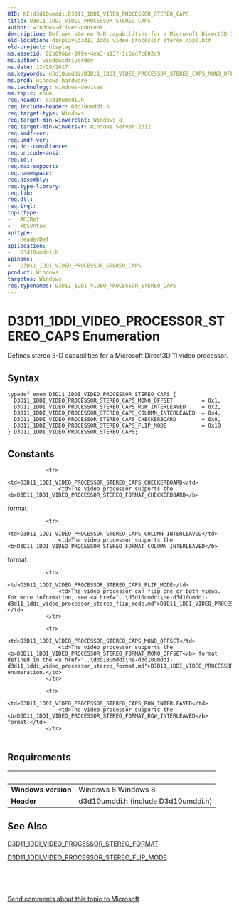 ```yaml
---
UID: NE:d3d10umddi.D3D11_1DDI_VIDEO_PROCESSOR_STEREO_CAPS
title: D3D11_1DDI_VIDEO_PROCESSOR_STEREO_CAPS
author: windows-driver-content
description: Defines stereo 3-D capabilities for a Microsoft Direct3D 11 video processor.
old-location: display\d3d11_1ddi_video_processor_stereo_caps.htm
old-project: display
ms.assetid: 02b096be-0f9e-4ea3-a13f-1c6ad7c802c9
ms.author: windowsdriverdev
ms.date: 12/29/2017
ms.keywords: d3d10umddi/D3D11_1DDI_VIDEO_PROCESSOR_STEREO_CAPS_MONO_OFFSET, d3d10umddi/D3D11_1DDI_VIDEO_PROCESSOR_STEREO_CAPS_ROW_INTERLEAVED, d3d10umddi/D3D11_1DDI_VIDEO_PROCESSOR_STEREO_CAPS, D3D11_1DDI_VIDEO_PROCESSOR_STEREO_CAPS_CHECKERBOARD, d3d10umddi/D3D11_1DDI_VIDEO_PROCESSOR_STEREO_CAPS_CHECKERBOARD, D3D11_1DDI_VIDEO_PROCESSOR_STEREO_CAPS, D3D11_1DDI_VIDEO_PROCESSOR_STEREO_CAPS_COLUMN_INTERLEAVED, d3d10umddi/D3D11_1DDI_VIDEO_PROCESSOR_STEREO_CAPS_FLIP_MODE, display.d3d11_1ddi_video_processor_stereo_caps, D3D11_1DDI_VIDEO_PROCESSOR_STEREO_CAPS_ROW_INTERLEAVED, D3D11_1DDI_VIDEO_PROCESSOR_STEREO_CAPS_MONO_OFFSET, D3D11_1DDI_VIDEO_PROCESSOR_STEREO_CAPS enumeration [Display Devices], d3d10umddi/D3D11_1DDI_VIDEO_PROCESSOR_STEREO_CAPS_COLUMN_INTERLEAVED, D3D11_1DDI_VIDEO_PROCESSOR_STEREO_CAPS_FLIP_MODE
ms.prod: windows-hardware
ms.technology: windows-devices
ms.topic: enum
req.header: d3d10umddi.h
req.include-header: D3d10umddi.h
req.target-type: Windows
req.target-min-winverclnt: Windows 8
req.target-min-winversvr: Windows Server 2012
req.kmdf-ver: 
req.umdf-ver: 
req.ddi-compliance: 
req.unicode-ansi: 
req.idl: 
req.max-support: 
req.namespace: 
req.assembly: 
req.type-library: 
req.lib: 
req.dll: 
req.irql: 
topictype:
-	APIRef
-	kbSyntax
apitype:
-	HeaderDef
apilocation:
-	D3d10umddi.h
apiname:
-	D3D11_1DDI_VIDEO_PROCESSOR_STEREO_CAPS
product: Windows
targetos: Windows
req.typenames: D3D11_1DDI_VIDEO_PROCESSOR_STEREO_CAPS
---
```


# D3D11_1DDI_VIDEO_PROCESSOR_STEREO_CAPS Enumeration
Defines stereo 3-D capabilities for a Microsoft Direct3D 11 video processor.

## Syntax
````
typedef enum D3D11_1DDI_VIDEO_PROCESSOR_STEREO_CAPS { 
  D3D11_1DDI_VIDEO_PROCESSOR_STEREO_CAPS_MONO_OFFSET         = 0x1,
  D3D11_1DDI_VIDEO_PROCESSOR_STEREO_CAPS_ROW_INTERLEAVED     = 0x2,
  D3D11_1DDI_VIDEO_PROCESSOR_STEREO_CAPS_COLUMN_INTERLEAVED  = 0x4,
  D3D11_1DDI_VIDEO_PROCESSOR_STEREO_CAPS_CHECKERBOARD        = 0x8,
  D3D11_1DDI_VIDEO_PROCESSOR_STEREO_CAPS_FLIP_MODE           = 0x10
} D3D11_1DDI_VIDEO_PROCESSOR_STEREO_CAPS;
````

## Constants

<table>
            
                <tr>
                    <td>D3D11_1DDI_VIDEO_PROCESSOR_STEREO_CAPS_CHECKERBOARD</td>
                    <td>The video processor supports the <b>D3D11_1DDI_VIDEO_PROCESSOR_STEREO_FORMAT_CHECKERBOARD</b> 
format.</td>
                </tr>
            
                <tr>
                    <td>D3D11_1DDI_VIDEO_PROCESSOR_STEREO_CAPS_COLUMN_INTERLEAVED</td>
                    <td>The video processor supports the <b>D3D11_1DDI_VIDEO_PROCESSOR_STEREO_FORMAT_COLUMN_INTERLEAVED</b> 
 format.</td>
                </tr>
            
                <tr>
                    <td>D3D11_1DDI_VIDEO_PROCESSOR_STEREO_CAPS_FLIP_MODE</td>
                    <td>The video processor can flip one or both views. For more information, see <a href="..\d3d10umddi\ne-d3d10umddi-d3d11_1ddi_video_processor_stereo_flip_mode.md">D3D11_1DDI_VIDEO_PROCESSOR_STEREO_FLIP_MODE</a>.</td>
                </tr>
            
                <tr>
                    <td>D3D11_1DDI_VIDEO_PROCESSOR_STEREO_CAPS_MONO_OFFSET</td>
                    <td>The video processor supports the <b>D3D11_1DDI_VIDEO_PROCESSOR_STEREO_FORMAT_MONO_OFFSET</b> format defined in the <a href="..\d3d10umddi\ne-d3d10umddi-d3d11_1ddi_video_processor_stereo_format.md">D3D11_1DDI_VIDEO_PROCESSOR_STEREO_FORMAT</a> enumeration.</td>
                </tr>
            
                <tr>
                    <td>D3D11_1DDI_VIDEO_PROCESSOR_STEREO_CAPS_ROW_INTERLEAVED</td>
                    <td>The video processor supports the <b>D3D11_1DDI_VIDEO_PROCESSOR_STEREO_FORMAT_ROW_INTERLEAVED</b> format.</td>
                </tr>
</table>


## Requirements
| &nbsp; | &nbsp; |
| ---- |:---- |
| **Windows version** | Windows 8 Windows 8 |
| **Header** | d3d10umddi.h (include D3d10umddi.h) |

## See Also

<a href="..\d3d10umddi\ne-d3d10umddi-d3d11_1ddi_video_processor_stereo_format.md">D3D11_1DDI_VIDEO_PROCESSOR_STEREO_FORMAT</a>



<a href="..\d3d10umddi\ne-d3d10umddi-d3d11_1ddi_video_processor_stereo_flip_mode.md">D3D11_1DDI_VIDEO_PROCESSOR_STEREO_FLIP_MODE</a>



 

 

<a href="mailto:wsddocfb@microsoft.com?subject=Documentation%20feedback [display\display]:%20D3D11_1DDI_VIDEO_PROCESSOR_STEREO_CAPS enumeration%20 RELEASE:%20(12/29/2017)&amp;body=%0A%0APRIVACY STATEMENT%0A%0AWe use your feedback to improve the documentation. We don't use your email address for any other purpose, and we'll remove your email address from our system after the issue that you're reporting is fixed. While we're working to fix this issue, we might send you an email message to ask for more info. Later, we might also send you an email message to let you know that we've addressed your feedback.%0A%0AFor more info about Microsoft's privacy policy, see http://privacy.microsoft.com/en-us/default.aspx." title="Send comments about this topic to Microsoft">Send comments about this topic to Microsoft</a>